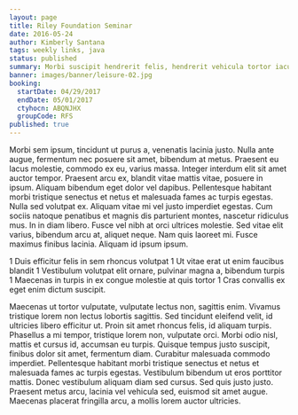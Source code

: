 ```yaml
---
layout: page
title: Riley Foundation Seminar
date: 2016-05-24
author: Kimberly Santana
tags: weekly links, java
status: published
summary: Morbi suscipit hendrerit felis, hendrerit vehicula tortor iaculis.
banner: images/banner/leisure-02.jpg
booking:
  startDate: 04/29/2017
  endDate: 05/01/2017
  ctyhocn: ABQNJHX
  groupCode: RFS
published: true
---
```

Morbi sem ipsum, tincidunt ut purus a, venenatis lacinia justo. Nulla ante augue, fermentum nec posuere sit amet, bibendum at metus. Praesent eu lacus molestie, commodo ex eu, varius massa. Integer interdum elit sit amet auctor tempor. Praesent arcu ex, blandit vitae mattis vitae, posuere in ipsum. Aliquam bibendum eget dolor vel dapibus. Pellentesque habitant morbi tristique senectus et netus et malesuada fames ac turpis egestas. Nulla sed volutpat ex. Aliquam vitae mi vel justo imperdiet egestas. Cum sociis natoque penatibus et magnis dis parturient montes, nascetur ridiculus mus. In in diam libero. Fusce vel nibh at orci ultrices molestie. Sed vitae elit varius, bibendum arcu at, aliquet neque. Nam quis laoreet mi. Fusce maximus finibus lacinia. Aliquam id ipsum ipsum.

1 Duis efficitur felis in sem rhoncus volutpat
1 Ut vitae erat ut enim faucibus blandit
1 Vestibulum volutpat elit ornare, pulvinar magna a, bibendum turpis
1 Maecenas in turpis in ex congue molestie at quis tortor
1 Cras convallis ex eget enim dictum suscipit.

Maecenas ut tortor vulputate, vulputate lectus non, sagittis enim. Vivamus tristique lorem non lectus lobortis sagittis. Sed tincidunt eleifend velit, id ultricies libero efficitur ut. Proin sit amet rhoncus felis, id aliquam turpis. Phasellus a mi tempor, tristique lorem non, vulputate orci. Morbi odio nisl, mattis et cursus id, accumsan eu turpis. Quisque tempus justo suscipit, finibus dolor sit amet, fermentum diam. Curabitur malesuada commodo imperdiet. Pellentesque habitant morbi tristique senectus et netus et malesuada fames ac turpis egestas. Vestibulum bibendum ut eros porttitor mattis. Donec vestibulum aliquam diam sed cursus. Sed quis justo justo. Praesent metus arcu, lacinia vel vehicula sed, euismod sit amet augue. Maecenas placerat fringilla arcu, a mollis lorem auctor ultricies.
